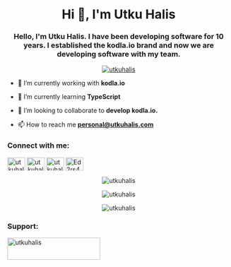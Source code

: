 <h1 align="center">Hi 👋, I'm Utku Halis</h1>  
<h3 align="center">Hello, I'm Utku Halis. I have been developing software for 10 years. I established the kodla.io brand and now we are developing software with my team.</h3>  
    
<p align="center"> <a href="https://github.com/ryo-ma/github-profile-trophy"><img src="https://github-profile-trophy.vercel.app/?username=utkuhalis" alt="utkuhalis" /></a> </p>  
  

  
- 🔭 I’m currently working with **kodla.io**  
  
- 🌱 I’m currently learning **TypeScript**  
  
- 👯 I’m looking to collaborate to **develop kodla.io.**  
  
- 📫 How to reach me **personal@utkuhalis.com**  
  
<h3 align="left">Connect with me:</h3>  
<p align="left">  
<a href="https://twitter.com/utkuhalis" target="blank"><img align="center" src="https://server.kodla.io/assets/twitter.svg" alt="utkuhalis" height="30" width="40" /></a>  
<a href="https://linkedin.com/in/utkuhalis" target="blank"><img align="center" src="https://server.kodla.io/assets/linkedin.svg" alt="utkuhalis" height="30" width="40" /></a> 
<a href="https://instagram.com/utkuhalis" target="blank"><img align="center" src="https://server.kodla.io/assets/instagram.svg" alt="utkuhalis" height="30" width="40" /></a>  
<a href="https://discord.gg/Ed2rs44xmg" target="blank"><img align="center" src="https://server.kodla.io/assets/discord.svg" alt="Ed2rs44xmg" height="30" width="40" /></a>  
</p>  
  
  
<p align="center"><img align="center" src="https://github-readme-stats.vercel.app/api/top-langs?username=utkuhalis&show_icons=true&locale=en&layout=compact" alt="utkuhalis" /></p>  
  
<p align="center"><img align="center" src="https://github-readme-stats.vercel.app/api?username=utkuhalis&show_icons=true&locale=en" alt="utkuhalis" /></p>  
  
<p align="center"><img align="center" src="https://github-readme-streak-stats.herokuapp.com/?user=utkuhalis&" alt="utkuhalis" /></p>

<h3 align="left">Support:</h3>  
<p><a href="https://www.buymeacoffee.com/utkuhalis"> <img align="left" src="https://cdn.buymeacoffee.com/buttons/v2/default-yellow.png" height="50" width="210" alt="utkuhalis" /></a></p><br><br>  
